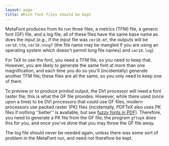 ```yaml
---
layout: page
title: Which font files should be kept
---
```


MetaFont produces from its run three files, a metrics (TFM) file, a
generic font (GF) file, and a log file; all of these files have the
same base name as does the input (_e.g._, if the input file was
`cmr10.mf`, the outputs will be `cmr10.tfm`,
`cmr10.nnngf` (the file name may be mangled if you are using an
operating system which doesn't permit long file names)
and `cmr10.log`).

For TeX to use the font, you need a TFM file, so you need
to keep that.  However, you are likely to generate the same font
at more than one magnification, and each time you do so you'll
(incidentally) generate another TFM file; these files are
all the same, so you only need to keep one of them.

To preview or to produce printed output, the DVI processor will need a
font raster file; this is what the GF file provides.  However, while
there used (once upon a time) to be DVI processors that could use 
GF files, modern processors  use
packed raster (PK) files (incidentally, PDFTeX also uses
PK files if nothing ''better'' is available, but
see [fuzzy fonts in PDF](./FAQ-fuzzy-type3.html)).
Therefore, you need to generate a PK file from the GF file; the
program `gftopk` does this for you, and once you've done that you
may throw the GF file away.

The log file should never be needed again, unless there was some sort
of problem in the MetaFont run, and need not therefore be kept.

